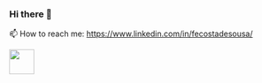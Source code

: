 ### Hi there 👋


📫 How to reach me: https://www.linkedin.com/in/fecostadesousa/


<a href="https://api.badgr.io/public/assertions/TIzoJI8DTjq0FpfJjg1Sbw?identity__email=fecostadev%40gmail.com"><img width="45px" height="45px" src="https://api.badgr.io/public/assertions/TIzoJI8DTjq0FpfJjg1Sbw/image"></a>

<!--
**fecostadesousa/fecostadesousa** is a ✨ _special_ ✨ repository because its `README.md` (this file) appears on your GitHub profile.

Here are some ideas to get you started:

- 🔭 I’m currently working on ...
- 🌱 I’m currently learning ...
- 👯 I’m looking to collaborate on ...
- 🤔 I’m looking for help with ...
- 💬 Ask me about ...
- 📫 How to reach me: ...
- 😄 Pronouns: ...
- ⚡ Fun fact: ...
-->
